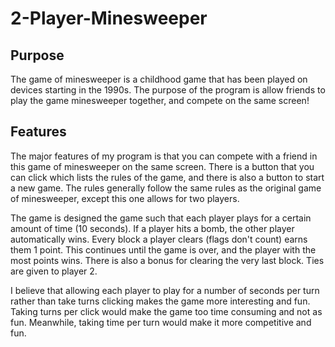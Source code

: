 # 2-Player-Minesweeper

## Purpose

The game of minesweeper is a childhood game that has been played on devices starting in the 1990s. The purpose of the program is allow friends to play the game minesweeper together, and compete on the same screen!

## Features

The major features of my program is that you can compete with a friend in this game of minesweeper on the same screen. There is a button that you can click which lists the rules of the game, and there is also a button to start a new game. The rules generally follow the same rules as the original game of minesweeper, except this one allows for two players. 
    
The game is designed the game such that each player plays for a certain amount of time (10 seconds). If a player hits a bomb, the other player automatically wins. Every block a player clears (flags don't count) earns them 1 point. This continues until the game is over, and the player with the most points wins. There is also a bonus for clearing the very last block. Ties are given to player 2. 
    
I believe that allowing each player to play for a number of seconds per turn rather than take turns clicking makes the game more interesting and fun. Taking turns per click would make the game too time consuming and not as fun. Meanwhile, taking time per turn would make it more competitive and fun.
